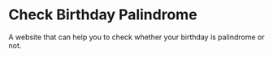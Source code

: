 # Check Birthday Palindrome
A website that can help you to check whether your birthday is palindrome or not.
